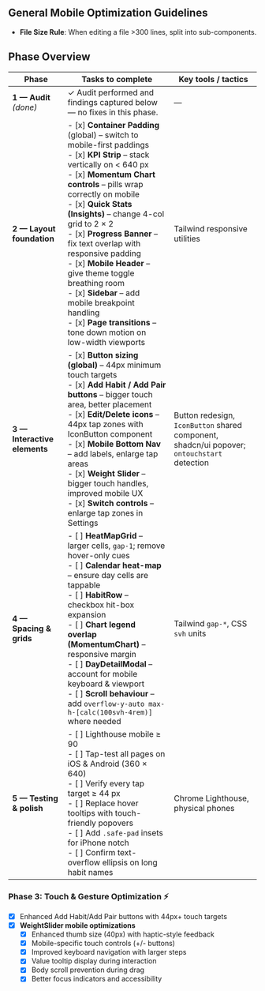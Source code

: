 ## General Mobile Optimization Guidelines

- **File Size Rule**: When editing a file >300 lines, split into sub-components.

## Phase Overview

| Phase | Tasks to complete | Key tools / tactics |
|-------|------------------|---------------------|
| **1 — Audit** *(done)* | ✓ Audit performed and findings captured below ― no fixes in this phase. | — |
| **2 — Layout foundation** | - [x] **Container Padding** (global) – switch to mobile-first paddings<br>- [x] **KPI Strip** – stack vertically on < 640 px<br>- [x] **Momentum Chart controls** – pills wrap correctly on mobile<br>- [x] **Quick Stats (Insights)** – change 4-col grid to 2 × 2<br>- [x] **Progress Banner** – fix text overlap with responsive padding<br>- [x] **Mobile Header** – give theme toggle breathing room<br>- [x] **Sidebar** – add mobile breakpoint handling<br>- [x] **Page transitions** – tone down motion on low-width viewports | Tailwind responsive utilities |
| **3 — Interactive elements** | - [x] **Button sizing (global)** – 44px minimum touch targets<br>- [x] **Add Habit / Add Pair buttons** – bigger touch area, better placement<br>- [x] **Edit/Delete icons** – 44px tap zones with IconButton component<br>- [x] **Mobile Bottom Nav** – add labels, enlarge tap areas<br>- [x] **Weight Slider** – bigger touch handles, improved mobile UX<br>- [x] **Switch controls** – enlarge tap zones in Settings | Button redesign, `IconButton` shared component, shadcn/ui popover; `ontouchstart` detection |
| **4 — Spacing & grids** | - [ ] **HeatMapGrid** – larger cells, `gap-1`; remove hover-only cues<br>- [ ] **Calendar heat-map** – ensure day cells are tappable<br>- [ ] **HabitRow** – checkbox hit-box expansion<br>- [ ] **Chart legend overlap (MomentumChart)** – responsive margin<br>- [ ] **DayDetailModal** – account for mobile keyboard & viewport<br>- [ ] **Scroll behaviour** – add `overflow-y-auto max-h-[calc(100svh-4rem)]` where needed | Tailwind `gap-*`, CSS `svh` units |   
| **5 — Testing & polish** | - [ ] Lighthouse mobile ≥ 90<br>- [ ] Tap-test all pages on iOS & Android (360 × 640)<br>- [ ] Verify every tap target ≥ 44 px<br>- [ ] Replace hover tooltips with touch-friendly popovers<br>- [ ] Add `.safe-pad` insets for iPhone notch<br>- [ ] Confirm text-overflow ellipsis on long habit names | Chrome Lighthouse, physical phones |

### Phase 3: Touch & Gesture Optimization ⚡
- [x] Enhanced Add Habit/Add Pair buttons with 44px+ touch targets
- [x] **WeightSlider mobile optimizations**
  - [x] Enhanced thumb size (40px) with haptic-style feedback
  - [x] Mobile-specific touch controls (+/- buttons)
  - [x] Improved keyboard navigation with larger steps
  - [x] Value tooltip display during interaction
  - [x] Body scroll prevention during drag
  - [x] Better focus indicators and accessibility